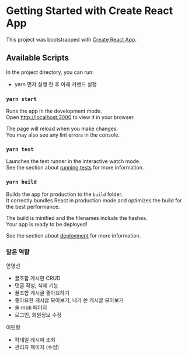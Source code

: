 # Getting Started with Create React App

This project was bootstrapped with [Create React App](https://github.com/facebook/create-react-app).

## Available Scripts

In the project directory, you can run:
- yarn 먼저 실행 한 후 아래 커맨드 실행

### `yarn start`

Runs the app in the development mode.\
Open [http://localhost:3000](http://localhost:3000) to view it in your browser.

The page will reload when you make changes.\
You may also see any lint errors in the console.

### `yarn test`

Launches the test runner in the interactive watch mode.\
See the section about [running tests](https://facebook.github.io/create-react-app/docs/running-tests) for more information.

### `yarn build`

Builds the app for production to the `build` folder.\
It correctly bundles React in production mode and optimizes the build for the best performance.

The build is minified and the filenames include the hashes.\
Your app is ready to be deployed!

See the section about [deployment](https://facebook.github.io/create-react-app/docs/deployment) for more information.

### 맡은 역할
안영선
<br/>
- 꿀조합 게시판 CRUD
- 댓글 작성, 삭제 기능
- 꿀조합 게시글 좋아요하기
- 좋아요한 게시글 모아보기, 내가 쓴 게시글 모아보기
- 술 mbti 페이지
- 로그인, 회원정보 수정

이민형
<br/>
- 칵테일 레시피 조회
- 관리자 페이지 (수정)
